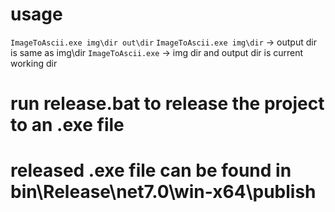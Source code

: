 # usage
```ImageToAscii.exe img\dir out\dir```
```ImageToAscii.exe img\dir``` -> output dir is same as img\dir
```ImageToAscii.exe``` -> img dir and output dir is current working dir

# run release.bat to release the project to an .exe file
# released .exe file can be found in bin\Release\net7.0\win-x64\publish
